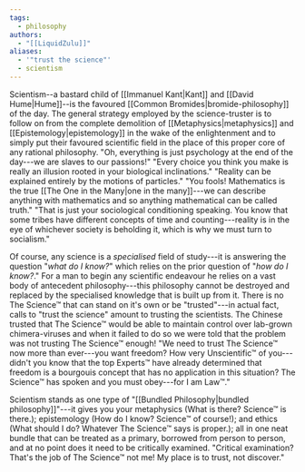 ```yaml
---
tags:
  - philosophy
authors:
  - "[[LiquidZulu]]"
aliases:
  - '"trust the science"'
  - scientism
---
```

Scientism--a bastard child of [[Immanuel Kant|Kant]] and [[David Hume|Hume]]--is the favoured [[Common Bromides|bromide-philosophy]] of the day. The general strategy employed by the science-truster is to follow on from the complete demolition of [[Metaphysics|metaphysics]] and [[Epistemology|epistemology]] in the wake of the enlightenment and to simply put their favoured scientific field in the place of this proper core of any rational philosophy. "Oh, everything is just psychology at the end of the day---we are slaves to our passions!" "Every choice you think you make is really an illusion rooted in your biological inclinations." "Reality can be explained entirely by the motions of particles." "You fools! Mathematics is the true [[The One in the Many|one in the many]]---we can describe anything with mathematics and so anything mathematical can be called truth." "That is just your sociological conditioning speaking. You know that some tribes have different concepts of time and counting---reality is in the eye of whichever society is beholding it, which is why we must turn to socialism."

Of course, any science is a *specialised* field of study---it is answering the question "*what do I know?*" which relies on the prior question of "*how do I know?*." For a man to begin any scientific endeavour he relies on a vast body of antecedent philosophy---this philosophy cannot be destroyed and replaced by the specialised knowledge that is built up from it. There is no The Science™ that can stand on it's own or be "trusted"---in actual fact, calls to "trust the science" amount to trusting the scientists. The Chinese trusted that The Science™ would be able to maintain control over lab-grown chimera-viruses and when it failed to do so we were told that the problem was not trusting The Science™ enough! "We need to trust The Science™ now more than ever---you want freedom? How very Unscientific™ of you---didn't you know that the top Experts™ have already determined that freedom is a bourgouis concept that has no application in this situation? The Science™ has spoken and you must obey---for I am Law™."

Scientism stands as one type of "[[Bundled Philosophy|bundled philosophy]]"---it gives you your metaphysics (What is there? Science™ is there.); epistemology (How do I know? Science™ of course!); and ethics (What should I do? Whatever The Science™ says is proper.); all in one neat bundle that can be treated as a primary, borrowed from person to person, and at no point does it need to be critically examined. "Critical examination? That's the job of The Science™ not me! My place is to trust, not discover."